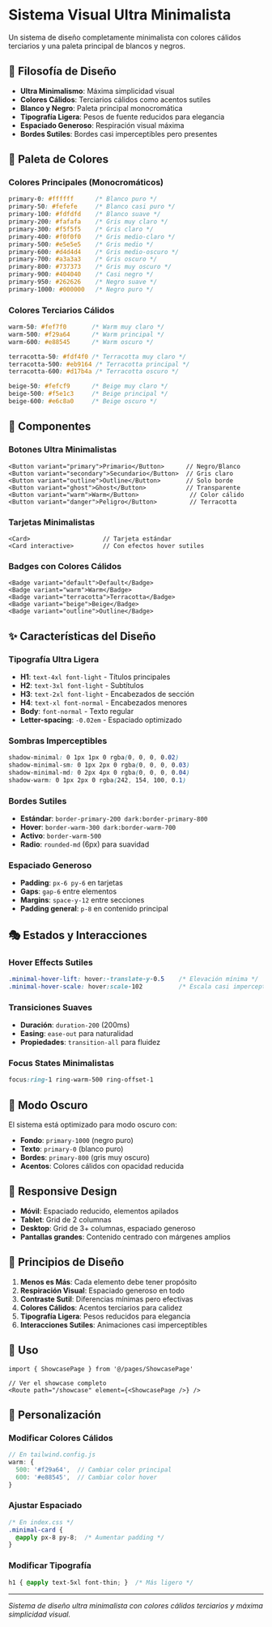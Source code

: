 # Sistema Visual Ultra Minimalista

Un sistema de diseño completamente minimalista con colores cálidos terciarios y una paleta principal de blancos y negros.

## 🎨 Filosofía de Diseño

- **Ultra Minimalismo**: Máxima simplicidad visual
- **Colores Cálidos**: Terciarios cálidos como acentos sutiles
- **Blanco y Negro**: Paleta principal monocromática
- **Tipografía Ligera**: Pesos de fuente reducidos para elegancia
- **Espaciado Generoso**: Respiración visual máxima
- **Bordes Sutiles**: Bordes casi imperceptibles pero presentes

## 🎯 Paleta de Colores

### Colores Principales (Monocromáticos)
```css
primary-0: #ffffff      /* Blanco puro */
primary-50: #fefefe     /* Blanco casi puro */
primary-100: #fdfdfd    /* Blanco suave */
primary-200: #fafafa    /* Gris muy claro */
primary-300: #f5f5f5    /* Gris claro */
primary-400: #f0f0f0    /* Gris medio-claro */
primary-500: #e5e5e5    /* Gris medio */
primary-600: #d4d4d4    /* Gris medio-oscuro */
primary-700: #a3a3a3    /* Gris oscuro */
primary-800: #737373    /* Gris muy oscuro */
primary-900: #404040    /* Casi negro */
primary-950: #262626    /* Negro suave */
primary-1000: #000000   /* Negro puro */
```

### Colores Terciarios Cálidos
```css
warm-50: #fef7f0       /* Warm muy claro */
warm-500: #f29a64      /* Warm principal */
warm-600: #e88545      /* Warm oscuro */

terracotta-50: #fdf4f0 /* Terracotta muy claro */
terracotta-500: #eb9164 /* Terracotta principal */
terracotta-600: #d17b4a /* Terracotta oscuro */

beige-50: #fefcf9      /* Beige muy claro */
beige-500: #f5e1c3     /* Beige principal */
beige-600: #e6c8a0     /* Beige oscuro */
```

## 🧩 Componentes

### Botones Ultra Minimalistas
```tsx
<Button variant="primary">Primario</Button>      // Negro/Blanco
<Button variant="secondary">Secundario</Button>  // Gris claro
<Button variant="outline">Outline</Button>       // Solo borde
<Button variant="ghost">Ghost</Button>           // Transparente
<Button variant="warm">Warm</Button>              // Color cálido
<Button variant="danger">Peligro</Button>         // Terracotta
```

### Tarjetas Minimalistas
```tsx
<Card>                    // Tarjeta estándar
<Card interactive>        // Con efectos hover sutiles
```

### Badges con Colores Cálidos
```tsx
<Badge variant="default">Default</Badge>
<Badge variant="warm">Warm</Badge>
<Badge variant="terracotta">Terracotta</Badge>
<Badge variant="beige">Beige</Badge>
<Badge variant="outline">Outline</Badge>
```

## ✨ Características del Diseño

### Tipografía Ultra Ligera
- **H1**: `text-4xl font-light` - Títulos principales
- **H2**: `text-3xl font-light` - Subtítulos
- **H3**: `text-2xl font-light` - Encabezados de sección
- **H4**: `text-xl font-normal` - Encabezados menores
- **Body**: `font-normal` - Texto regular
- **Letter-spacing**: `-0.02em` - Espaciado optimizado

### Sombras Imperceptibles
```css
shadow-minimal: 0 1px 1px 0 rgba(0, 0, 0, 0.02)
shadow-minimal-sm: 0 1px 2px 0 rgba(0, 0, 0, 0.03)
shadow-minimal-md: 0 2px 4px 0 rgba(0, 0, 0, 0.04)
shadow-warm: 0 1px 2px 0 rgba(242, 154, 100, 0.1)
```

### Bordes Sutiles
- **Estándar**: `border-primary-200 dark:border-primary-800`
- **Hover**: `border-warm-300 dark:border-warm-700`
- **Activo**: `border-warm-500`
- **Radio**: `rounded-md` (6px) para suavidad

### Espaciado Generoso
- **Padding**: `px-6 py-6` en tarjetas
- **Gaps**: `gap-6` entre elementos
- **Margins**: `space-y-12` entre secciones
- **Padding general**: `p-8` en contenido principal

## 🎭 Estados y Interacciones

### Hover Effects Sutiles
```css
.minimal-hover-lift: hover:-translate-y-0.5    /* Elevación mínima */
.minimal-hover-scale: hover:scale-102          /* Escala casi imperceptible */
```

### Transiciones Suaves
- **Duración**: `duration-200` (200ms)
- **Easing**: `ease-out` para naturalidad
- **Propiedades**: `transition-all` para fluidez

### Focus States Minimalistas
```css
focus:ring-1 ring-warm-500 ring-offset-1
```

## 🌙 Modo Oscuro

El sistema está optimizado para modo oscuro con:
- **Fondo**: `primary-1000` (negro puro)
- **Texto**: `primary-0` (blanco puro)
- **Bordes**: `primary-800` (gris muy oscuro)
- **Acentos**: Colores cálidos con opacidad reducida

## 📱 Responsive Design

- **Móvil**: Espaciado reducido, elementos apilados
- **Tablet**: Grid de 2 columnas
- **Desktop**: Grid de 3+ columnas, espaciado generoso
- **Pantallas grandes**: Contenido centrado con márgenes amplios

## 🎯 Principios de Diseño

1. **Menos es Más**: Cada elemento debe tener propósito
2. **Respiración Visual**: Espaciado generoso en todo
3. **Contraste Sutil**: Diferencias mínimas pero efectivas
4. **Colores Cálidos**: Acentos terciarios para calidez
5. **Tipografía Ligera**: Pesos reducidos para elegancia
6. **Interacciones Sutiles**: Animaciones casi imperceptibles

## 🚀 Uso

```tsx
import { ShowcasePage } from '@/pages/ShowcasePage'

// Ver el showcase completo
<Route path="/showcase" element={<ShowcasePage />} />
```

## 🔧 Personalización

### Modificar Colores Cálidos
```javascript
// En tailwind.config.js
warm: {
  500: '#f29a64',  // Cambiar color principal
  600: '#e88545',  // Cambiar color hover
}
```

### Ajustar Espaciado
```css
/* En index.css */
.minimal-card {
  @apply px-8 py-8;  /* Aumentar padding */
}
```

### Modificar Tipografía
```css
h1 { @apply text-5xl font-thin; }  /* Más ligero */
```

---

*Sistema de diseño ultra minimalista con colores cálidos terciarios y máxima simplicidad visual.*
